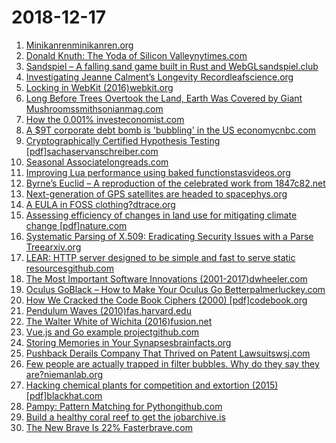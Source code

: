 # 2018-12-17
1. [Minikanrenminikanren.org](http://minikanren.org)
2. [Donald Knuth: The Yoda of Silicon Valleynytimes.com](https://www.nytimes.com/2018/12/17/science/donald-knuth-computers-algorithms-programming.html)
3. [Sandspiel – A falling sand game built in Rust and WebGLsandspiel.club](https://sandspiel.club/)
4. [Investigating Jeanne Calment’s Longevity Recordleafscience.org](https://www.leafscience.org/valery-novoselov-investigating-jeanne-calments-longevity-record/)
5. [Locking in WebKit (2016)webkit.org](https://webkit.org/blog/6161/locking-in-webkit/)
6. [Long Before Trees Overtook the Land, Earth Was Covered by Giant Mushroomssmithsonianmag.com](https://www.smithsonianmag.com/smart-news/long-before-trees-overtook-the-land-earth-was-covered-by-giant-mushrooms-13709647/)
7. [How the 0.001% investeconomist.com](https://www.economist.com/leaders/2018/12/15/how-the-0001-invest)
8. [A $9T corporate debt bomb is 'bubbling' in the US economycnbc.com](https://www.cnbc.com/2018/11/21/theres-a-9-trillion-corporate-debt-bomb-bubbling-in-the-us-economy.html)
9. [Cryptographically Certified Hypothesis Testing [pdf]sachaservanschreiber.com](http://sachaservanschreiber.com/thesis.pdf)
10. [Seasonal Associatelongreads.com](https://longreads.com/2018/12/13/seasonal-associate/)
11. [Improving Lua performance using baked functionstasvideos.org](http://tasvideos.org/forum/viewtopic.php?t=20672)
12. [Byrne’s Euclid – A reproduction of the celebrated work from 1847c82.net](https://www.c82.net/euclid/)
13. [Next-generation of GPS satellites are headed to spacephys.org](https://phys.org/news/2018-12-next-generation-gps-satellites-space.html)
14. [A EULA in FOSS clothing?dtrace.org](http://dtrace.org/blogs/bmc/2018/12/16/a-eula-in-foss-clothing/)
15. [Assessing efficiency of changes in land use for mitigating climate change [pdf]nature.com](https://www.nature.com/articles/s41586-018-0757-z.epdf?referrer_access_token=I7UR5g-NP-JvG8VPiosw1dRgN0jAjWel9jnR3ZoTv0PXM0q98wVc5Cye9177r-q8sNyzReL1wHb1-jY_I6qP66ClTmdoclsh_ooUZbWWgCkeTL17k3xx9hpnAUvS1lQRjnA3nc7fFVQAnBsXhOxnBDnGatsN9uObfrvJNQvIa8dfcEQzSc19K-qx-NZU776puJ3lMvsiikh0NYDfxKrCWgIN3vm0Uas7j1BKLeFKCADi8Ez40nz9DhaIDSLDFis8_JgcBChg0F8naEMiu_3pCbkbzUNedjKlPV_Tjj-5bQOXrMhXkvaG4w-D91SoQEhhmllghNRbyeXArS_MSdfy_Q%3D%3D&tracking_referrer=www.spektrum.de)
16. [Systematic Parsing of X.509: Eradicating Security Issues with a Parse Treearxiv.org](https://arxiv.org/abs/1812.04959)
17. [LEAR: HTTP server designed to be simple and fast to serve static resourcesgithub.com](https://github.com/Glorf/lear)
18. [The Most Important Software Innovations (2001-2017)dwheeler.com](https://dwheeler.com/innovation/innovation.html)
19. [Oculus GoBlack – How to Make Your Oculus Go Betterpalmerluckey.com](http://palmerluckey.com/oculus-goblack-how-to-make-your-oculus-go-better/)
20. [How We Cracked the Code Book Ciphers (2000) [pdf]codebook.org](http://codebook.org/codebook_solution.pdf)
21. [Pendulum Waves (2010)fas.harvard.edu](https://sciencedemonstrations.fas.harvard.edu/presentations/pendulum-waves)
22. [The Walter White of Wichita (2016)fusion.net](http://interactive.fusion.net/death-by-fentanyl/the-walter-white-of-wichita.html)
23. [Vue.js and Go example projectgithub.com](https://github.com/ndabAP/vue-go-example)
24. [Storing Memories in Your Synapsesbrainfacts.org](http://www.brainfacts.org/thinking-sensing-and-behaving/learning-and-memory/2018/storing-memories-in-your-synapses-101118)
25. [Pushback Derails Company That Thrived on Patent Lawsuitswsj.com](https://www.wsj.com/articles/pushback-derails-company-that-thrived-on-patent-lawsuits-11544972671)
26. [Few people are actually trapped in filter bubbles. Why do they say they are?niemanlab.org](http://www.niemanlab.org/2018/12/few-people-are-actually-trapped-in-filter-bubbles-why-do-they-like-to-say-that-they-are/)
27. [Hacking chemical plants for competition and extortion (2015) [pdf]blackhat.com](https://www.blackhat.com/docs/us-15/materials/us-15-Krotofil-Rocking-The-Pocket-Book-Hacking-Chemical-Plant-For-Competition-And-Extortion-wp.pdf)
28. [Pampy: Pattern Matching for Pythongithub.com](https://github.com/santinic/pampy/blob/master/README.md)
29. [Build a healthy coral reef to get the jobarchive.is](http://archive.is/wHiWZ)
30. [The New Brave Is 22% Fasterbrave.com](https://brave.com/new-brave-22-percent-faster/)